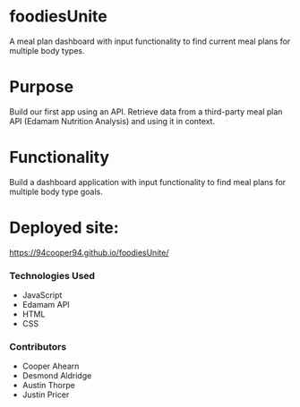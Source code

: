 # foodiesUnite

A meal plan dashboard with input functionality to find current meal plans for multiple body types.

# Purpose
Build our first app using an API. Retrieve data from a third-party meal plan API (Edamam Nutrition Analysis) and using it in context.

# Functionality
Build a dashboard application with input functionality to find meal plans for multiple body type goals.

# Deployed site: 
https://94cooper94.github.io/foodiesUnite/


### Technologies Used 
- JavaScript
- Edamam API
- HTML
- CSS

### Contributors
- Cooper Ahearn
- Desmond Aldridge
- Austin Thorpe
- Justin Pricer
